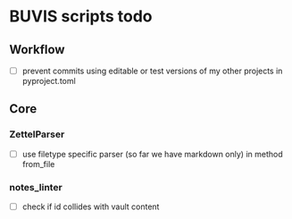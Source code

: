 # BUVIS scripts todo

## Workflow

- [ ] prevent commits using editable or test versions of my other projects in pyproject.toml

## Core

### ZettelParser

- [ ] use filetype specific parser (so far we have markdown only) in method from_file

### notes_linter

- [ ] check if id collides with vault content
